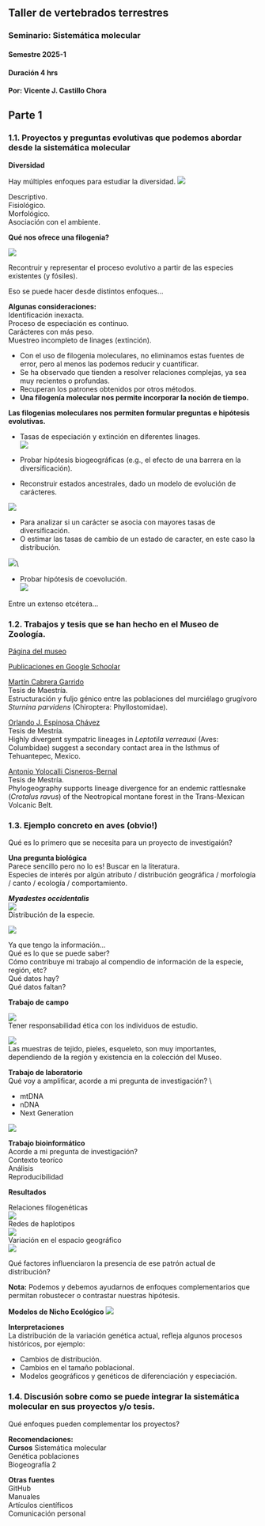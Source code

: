 ## Taller de vertebrados terrestres
### Seminario: Sistemática molecular 
#### Semestre 2025-1
#### Duración 4 hrs
#### Por: Vicente J. Castillo Chora

## Parte 1
### 1.1. Proyectos y preguntas evolutivas que podemos abordar desde la sistemática molecular

**Diversidad**

Hay múltiples enfoques para estudiar la diversidad.
 ![](figuras/diversidad.png)

Descriptivo. \
Fisiológico. \
Morfológico. \
Asociación con el ambiente.

**Qué nos ofrece una filogenia?**

![](figuras/phylogeny.png)

Recontruir y representar el proceso evolutivo a partir de las especies existentes (y fósiles). 
 
Eso se puede hacer desde distintos enfoques...

**Algunas consideraciones:**  
Identificación inexacta. \
Proceso de especiación es continuo. \
Carácteres con más peso. \
Muestreo incompleto de linages (extinción).

- Con el uso de filogenia moleculares, no eliminamos estas fuentes de error, pero al menos las podemos reducir y cuantificar. 
- Se ha observado que tienden a resolver relaciones complejas, ya sea muy recientes o profundas. 
- Recuperan los patrones obtenidos por otros métodos. 
- **Una filogenía molecular nos permite incorporar la noción de tiempo.**

**Las filogenias moleculares nos permiten formular preguntas e hipótesis evolutivas.**

- Tasas de especiación y extinción en diferentes linages. \
![](figuras/tasas.png)

- Probar hipótesis biogeográficas (e.g., el efecto de una barrera en la diversificación).
- Reconstruir estados ancestrales, dado un modelo de evolución de carácteres. 

![](figuras/filogenia_.png)

- Para analizar si un carácter se asocia con mayores tasas de diversificación.
- O estimar las tasas de cambio de un estado de caracter, en este caso la distribución.

![](figuras/caracter_evol.png)\

- Probar hipótesis de coevolución. \
![](figuras/coevol.png)

Entre un extenso etcétera... 


### 1.2. Trabajos y tesis que se han hecho en el Museo de Zoología.


[Página del museo](https://pagina.fciencias.unam.mx/vida-en-ciencias/instalaciones/instalaciones-academicas/museos/museo-zoologia-colecciones1)

[Publicaciones en Google Schoolar](https://scholar.google.com/scholar?hl=es&as_sdt=0%2C5&q=museo+zoologia+unam&btnG=)


[Martín Cabrera Garrido](https://ru.dgb.unam.mx/bitstream/20.500.14330/TES01000803074/3/0803074.pdf) \
Tesis de Maestría. \
Estructuración y fuljo génico entre las poblaciones del murciélago grugívoro *Sturnina parvidens* (Chiroptera: Phyllostomidae).

[Orlando J. Espinosa Chávez](https://www.researchgate.net/profile/Orlando-Jael-Espinosa-Chavez)\
Tesis de Mestría. \
Highly divergent sympatric lineages in *Leptotila verreauxi* (Aves: Columbidae) suggest a secondary contact area in the Isthmus of Tehuantepec, Mexico.

[Antonio Yolocalli Cisneros-Bernal](https://academic.oup.com/biolinnean/article/137/3/496/6646594?login=false) \
Tesis de Mestría. \
Phylogeography supports lineage divergence for an endemic rattlesnake (*Crotalus ravus*) of the Neotropical montane forest in the Trans-Mexican Volcanic Belt.

### 1.3. Ejemplo concreto en aves (obvio!)

Qué es lo primero que se necesita para un proyecto de investigaión?

**Una pregunta biológica** \
Parece sencillo pero no lo es!
Buscar en la literatura. \
Especies de interés por algún atributo / distribución geográfica / morfología / canto / ecología / comportamiento. 

***Myadestes occidentalis***\
![](figuras/myadestes.png) \
Distribución de la especie.

![](figuras/myades_dist.png)


Ya que tengo la información...\
Qué es lo que se puede saber? \
Cómo contribuye mi trabajo al compendio de información de la especie, región, etc? \
Qué datos hay? \
Qué datos faltan?

**Trabajo de campo**

![](figuras/redes_niebla.png)\
Tener responsabilidad ética con los individuos de estudio.

![](figuras/aves_redes.png)\
Las muestras de tejido, pieles, esqueleto, son muy importantes, dependiendo de la región y existencia en la colección del Museo.

**Trabajo de laboratorio** \
Qué voy a amplificar, acorde a mi pregunta de investigación? \
- mtDNA
- nDNA
- Next Generation

![](figuras/yop.png)

**Trabajo bioinformático** \
Acorde a mi pregunta de investigación?\
Contexto teoríco \
Análisis \
Reproducibilidad

**Resultados**

Relaciones filogenéticas\
![](figuras/myadestes_filogenia.png)\
Redes de haplotipos \
 ![](figuras/mya_red.png)\
Variación en el espacio geográfico\
![](figuras/geografia.png)

Qué factores influenciaron la presencia de ese patrón actual de distribución?

**Nota:** Podemos y debemos ayudarnos de enfoques complementarios que permitan robustecer o contrastar nuestras hipótesis. 

**Modelos de Nicho Ecológico**
![](figuras/ayuda.png)

**Interpretaciones**\
La distribución de la variación genética actual, refleja algunos procesos históricos, por ejemplo:
- Cambios de distribución. 
- Cambios en el tamaño poblacional.
- Modelos geográficos y genéticos de diferenciación y especiación.

### 1.4. Discusión sobre como se puede integrar la sistemática molecular en sus proyectos y/o tesis.

Qué enfoques pueden complementar los proyectos?

**Recomendaciones:** \
**Cursos**
Sistemática molecular \
Genética poblaciones \
Biogeografía 2

**Otras fuentes**\
GitHub\
Manuales\
Artículos científicos \
Comunicación personal 